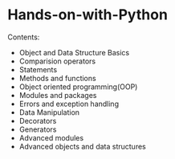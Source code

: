 # Hands-on-with-Python


Contents:

* Object and Data Structure Basics
* Comparision operators
* Statements
* Methods and functions
* Object oriented programming(OOP)
* Modules and packages
* Errors and exception handling
* Data Manipulation
* Decorators
* Generators
* Advanced modules
* Advanced objects and data structures